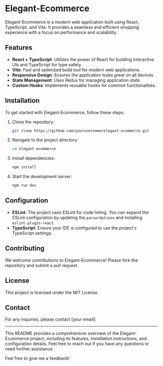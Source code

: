 # Elegant-Ecommerce

Elegant-Ecommerce is a modern web application built using React, TypeScript, and Vite. It provides a seamless and efficient shopping experience with a focus on performance and scalability.

## Features

- **React + TypeScript**: Utilizes the power of React for building interactive UIs and TypeScript for type safety.
- **Vite**: Fast and optimized build tool for modern web applications.
- **Responsive Design**: Ensures the application looks great on all devices.
- **State Management**: Uses Redux for managing application state.
- **Custom Hooks**: Implements reusable hooks for common functionalities.

## Installation

To get started with Elegant-Ecommerce, follow these steps:

1. Clone the repository:
   ```bash
   git clone https://github.com/yourusername/elegant-ecommerce.git
   ```

2. Navigate to the project directory:
   ```bash
   cd elegant-ecommerce
   ```

3. Install dependencies:
   ```bash
   npm install
   ```

4. Start the development server:
   ```bash
   npm run dev
   ```

## Configuration

- **ESLint**: The project uses ESLint for code linting. You can expand the ESLint configuration by updating the `parserOptions` and installing `eslint-plugin-react`.
- **TypeScript**: Ensure your IDE is configured to use the project's TypeScript settings.

## Contributing

We welcome contributions to Elegant-Ecommerce! Please fork the repository and submit a pull request.

## License

This project is licensed under the MIT License.

## Contact

For any inquiries, please contact [your email].

---

This README provides a comprehensive overview of the Elegant-Ecommerce project, including its features, installation instructions, and configuration details. Feel free to reach out if you have any questions or need further assistance.

Feel free to give me a feedback!
